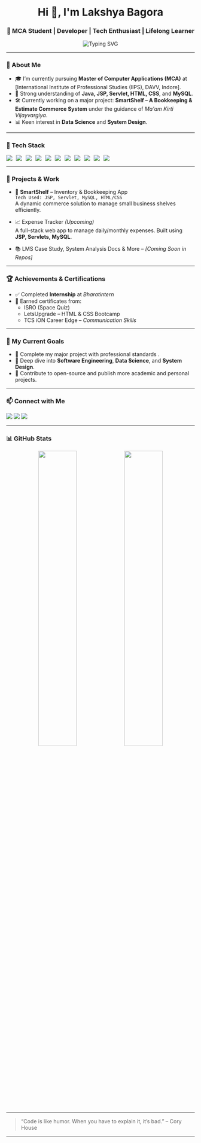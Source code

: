 <h1 align="center">Hi 👋, I'm Lakshya Bagora</h1>
<h3 align="center">🚀 MCA Student | Developer | Tech Enthusiast | Lifelong Learner</h3> 

<p align="center">
  <img src="https://readme-typing-svg.demolab.com?font=Fira+Code&duration=2000&pause=1000&center=true&width=600&lines=MCA+@+IIPS+(DAVV)+%7C+Class+of+2K22;Passionate+about+Web+%26+Software+Development;Always+Learning+Something+New!" alt="Typing SVG" />
</p>


---

### 🌟 About Me
- 🎓 I’m currently pursuing **Master of Computer Applications (MCA)** at [International Institute of Professional Studies (IIPS), DAVV, Indore].
- 🧠 Strong understanding of **Java, JSP, Servlet, HTML, CSS**, and **MySQL**.
- 🛠️ Currently working on a major project: **SmartShelf – A Bookkeeping & Estimate Commerce System** under the guidance of *Ma'am Kirti Vijayvargiya*.
- 📊 Keen interest in **Data Science** and **System Design**.

---

### 🧰 Tech Stack
<p align="left" style="display: flex; flex-wrap: wrap; gap: 10px;">
  <img src="https://img.shields.io/badge/Java-E34F26?style=for-the-badge&logo=java&logoColor=white"/>
  <img src="https://img.shields.io/badge/JSP-007396?style=for-the-badge&logo=java&logoColor=white"/>
  <img src="https://img.shields.io/badge/Servlets-FF6C37?style=for-the-badge&logo=apachetomcat&logoColor=white"/>
  <img src="https://img.shields.io/badge/MySQL-005C84?style=for-the-badge&logo=mysql&logoColor=white"/>
  <img src="https://img.shields.io/badge/HTML5-E34F26?style=for-the-badge&logo=html5&logoColor=white"/>
  <img src="https://img.shields.io/badge/CSS3-1572B6?style=for-the-badge&logo=css3&logoColor=white"/>
  <img src="https://img.shields.io/badge/C-00599C?style=for-the-badge&logo=c&logoColor=white"/>
  <img src="https://img.shields.io/badge/C++-00599C?style=for-the-badge&logo=c%2B%2B&logoColor=white"/>
  <img src="https://img.shields.io/badge/Python-3776AB?style=for-the-badge&logo=python&logoColor=white"/>
  <img src="https://img.shields.io/badge/Git-F05032?style=for-the-badge&logo=git&logoColor=white"/>
  <img src="https://img.shields.io/badge/GitHub-181717?style=for-the-badge&logo=github&logoColor=white"/>
</p>



---

### 💼 Projects & Work
- 🚧 **SmartShelf** – Inventory & Bookkeeping App  
  `Tech Used: JSP, Servlet, MySQL, HTML/CSS`  
  A dynamic commerce solution to manage small business shelves efficiently.

- 📈 Expense Tracker *(Upcoming)*  
  A full-stack web app to manage daily/monthly expenses. Built using **JSP, Servlets, MySQL**.

- 📚 LMS Case Study, System Analysis Docs & More – *[Coming Soon in Repos]*

---

### 🏆 Achievements & Certifications
- ✅ Completed **Internship** at *Bharatintern*
- 📜 Earned certificates from:
  - ISRO (Space Quiz)
  - LetsUpgrade – HTML & CSS Bootcamp
  - TCS iON Career Edge – *Communication Skills*

---

### 📅 My Current Goals
- 🔨 Complete my major project with professional standards .
- 🧪 Deep dive into **Software Engineering**, **Data Science**, and **System Design**.
- 🎯 Contribute to open-source and publish more academic and personal projects.

---

### 📫 Connect with Me

<p align="left">
  <a href="mailto:lakshya.bagora2004@gmail.com"><img src="https://img.shields.io/badge/Email-D14836?style=for-the-badge&logo=gmail&logoColor=white"></a>
  <a href="[https://www.linkedin.com/in/your-profile](https://www.linkedin.com/in/lakshya-bagora-22b5a1282?utm_source=share&utm_campaign=share_via&utm_content=profile&utm_medium=android_app)" target="_blank"><img src="https://img.shields.io/badge/LinkedIn-0077B5?style=for-the-badge&logo=linkedin&logoColor=white"></a>
  <a href="https://github.com/LakshyaBagora"><img src="https://img.shields.io/badge/GitHub-100000?style=for-the-badge&logo=github&logoColor=white"></a>
</p>

---

### 📊 GitHub Stats
<p align="center">
  <img src="https://github-readme-stats.vercel.app/api?username=LakshyaBagora&show_icons=true&theme=radical" width="45%"/>
  <img src="https://github-readme-streak-stats.herokuapp.com?user=LakshyaBagora&theme=radical&hide_border=false" width="45%"/>
</p>

---

> “Code is like humor. When you have to explain it, it’s bad.” – Cory House

---
